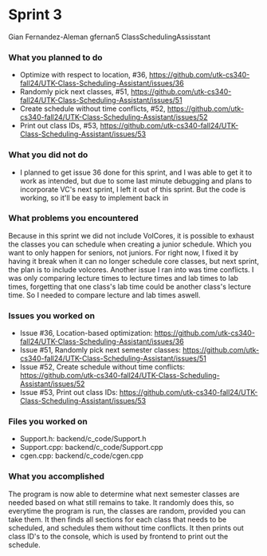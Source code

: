 # Sprint 3
Gian Fernandez-Aleman
gfernan5
ClassSchedulingAssisstant

### What you planned to do
- Optimize with respect to location, #36, https://github.com/utk-cs340-fall24/UTK-Class-Scheduling-Assistant/issues/36
- Randomly pick next classes, #51, https://github.com/utk-cs340-fall24/UTK-Class-Scheduling-Assistant/issues/51
- Create schedule without time conflicts, #52, https://github.com/utk-cs340-fall24/UTK-Class-Scheduling-Assistant/issues/52
- Print out class IDs, #53, https://github.com/utk-cs340-fall24/UTK-Class-Scheduling-Assistant/issues/53

### What you did not do
* I planned to get issue 36 done for this sprint, and I was able to get it to work as intended, but due to some last minute debugging and plans to incorporate VC's next sprint, I left it out of this sprint. But the code is working, so it'll be easy to implement back in

### What problems you encountered
Because in this sprint we did not include VolCores, it is possible to exhaust the classes you can schedule when creating a junior schedule. Which you want to only happen for seniors, not juniors. For right now, I fixed it by having it break when it can no longer schedule core classes, but next sprint, the plan is to include volcores. Another issue I ran into was time conflicts. I was only comparing lecture times to lecture times and lab times to lab times, forgetting that one class's lab time could be another class's lecture time. So I needed to compare lecture and lab times aswell.

### Issues you worked on
* Issue #36, Location-based optimization: https://github.com/utk-cs340-fall24/UTK-Class-Scheduling-Assistant/issues/36
* Issue #51, Randomly pick next semester classes: https://github.com/utk-cs340-fall24/UTK-Class-Scheduling-Assistant/issues/51
* Issue #52, Create schedule without time conflicts: https://github.com/utk-cs340-fall24/UTK-Class-Scheduling-Assistant/issues/52
* Issue #53, Print out class IDs: https://github.com/utk-cs340-fall24/UTK-Class-Scheduling-Assistant/issues/53

### Files you worked on
* Support.h: backend/c_code/Support.h
* Support.cpp: backend/c_code/Support.cpp
* cgen.cpp: backend/c_code/cgen.cpp

### What you accomplished
The program is now able to determine what next semester classes are needed based on what still remains to take. It randomly does this, so everytime the program is run, the classes are random, provided you can take them. It then finds all sections for each class that needs to be scheduled, and schedules them without time conflicts. It then prints out class ID's to the console, which is used by frontend to print out the schedule.